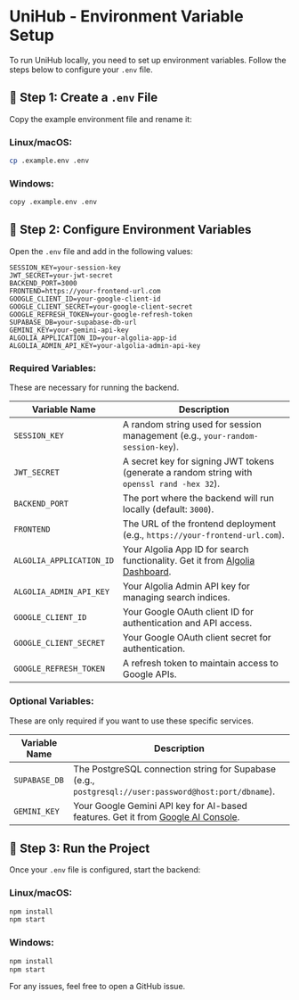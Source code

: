 # UniHub - Environment Variable Setup

To run UniHub locally, you need to set up environment variables. Follow the steps below to configure your `.env` file.

## 📌 Step 1: Create a `.env` File

Copy the example environment file and rename it:

### Linux/macOS:
```sh
cp .example.env .env
```

### Windows:
```sh
copy .example.env .env
```

## 📌 Step 2: Configure Environment Variables

Open the `.env` file and add in the following values:

```
SESSION_KEY=your-session-key
JWT_SECRET=your-jwt-secret
BACKEND_PORT=3000
FRONTEND=https://your-frontend-url.com
GOOGLE_CLIENT_ID=your-google-client-id
GOOGLE_CLIENT_SECRET=your-google-client-secret
GOOGLE_REFRESH_TOKEN=your-google-refresh-token
SUPABASE_DB=your-supabase-db-url
GEMINI_KEY=your-gemini-api-key
ALGOLIA_APPLICATION_ID=your-algolia-app-id
ALGOLIA_ADMIN_API_KEY=your-algolia-admin-api-key
```

### Required Variables:

These are necessary for running the backend.

| Variable Name  | Description |
|---------------|-------------|
| `SESSION_KEY` | A random string used for session management (e.g., `your-random-session-key`). |
| `JWT_SECRET`           | A secret key for signing JWT tokens (generate a random string with `openssl rand -hex 32`). |
| `BACKEND_PORT` | The port where the backend will run locally (default: `3000`). |
| `FRONTEND` | The URL of the frontend deployment (e.g., `https://your-frontend-url.com`). |
| `ALGOLIA_APPLICATION_ID` | Your Algolia App ID for search functionality. Get it from [Algolia Dashboard](https://www.algolia.com/). |
| `ALGOLIA_ADMIN_API_KEY`  | Your Algolia Admin API key for managing search indices. |
| `GOOGLE_CLIENT_ID` | Your Google OAuth client ID for authentication and API access. |
| `GOOGLE_CLIENT_SECRET` | Your Google OAuth client secret for authentication. |
| `GOOGLE_REFRESH_TOKEN` | A refresh token to maintain access to Google APIs. |


### Optional Variables:

These are only required if you want to use these specific services.

| Variable Name             | Description |
|---------------------------|-------------|
| `SUPABASE_DB`         | The PostgreSQL connection string for Supabase (e.g., `postgresql://user:password@host:port/dbname`). |
| `GEMINI_KEY`          | Your Google Gemini API key for AI-based features. Get it from [Google AI Console](https://ai.google.dev). |


## 📌 Step 3: Run the Project

Once your `.env` file is configured, start the backend:

### Linux/macOS:
```sh
npm install
npm start
```

### Windows:
```sh
npm install
npm start
```

For any issues, feel free to open a GitHub issue.
